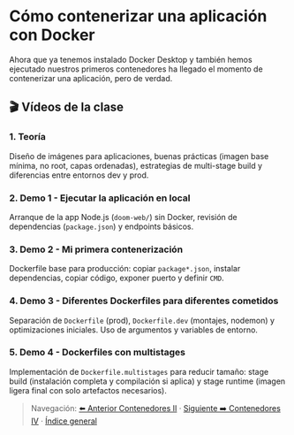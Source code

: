 # Cómo contenerizar una aplicación con Docker

Ahora que ya tenemos instalado Docker Desktop y también hemos ejecutado nuestros primeros contenedores ha llegado el momento de contenerizar una aplicación, pero de verdad.

## 🎬 Vídeos de la clase <a id="videos"></a>

### 1. Teoría
Diseño de imágenes para aplicaciones, buenas prácticas (imagen base mínima, no root, capas ordenadas), estrategias de multi-stage build y diferencias entre entornos dev y prod.

### 2. Demo 1 - Ejecutar la aplicación en local
Arranque de la app Node.js (`doom-web/`) sin Docker, revisión de dependencias (`package.json`) y endpoints básicos.

### 3. Demo 2 - Mi primera contenerización
Dockerfile base para producción: copiar `package*.json`, instalar dependencias, copiar código, exponer puerto y definir `CMD`.

### 4. Demo 3 - Diferentes Dockerfiles para diferentes cometidos
Separación de `Dockerfile` (prod), `Dockerfile.dev` (montajes, nodemon) y optimizaciones iniciales. Uso de argumentos y variables de entorno.

### 5. Demo 4 - Dockerfiles con multistages
Implementación de `Dockerfile.multistages` para reducir tamaño: stage build (instalación completa y compilación si aplica) y stage runtime (imagen ligera final con solo artefactos necesarios).

> Navegación: [⬅️ Anterior Contenedores II](../contenedores-ii/README.md#videos) · [Siguiente ➡️ Contenedores IV](../contenedores-iv/README.md#videos) · [Índice general](../README.md#videos-index)
